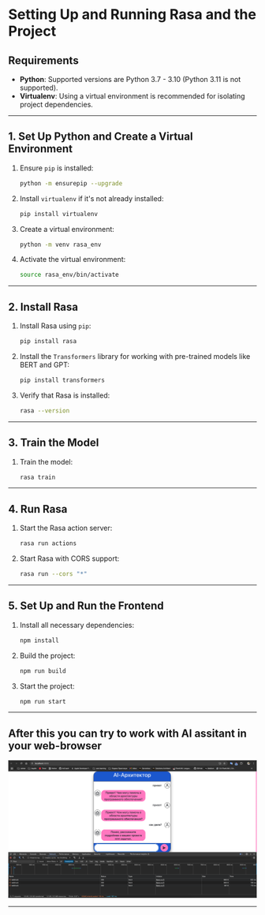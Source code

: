 # Setting Up and Running Rasa and the Project

## Requirements
- **Python**: Supported versions are Python 3.7 - 3.10 (Python 3.11 is not supported).
- **Virtualenv**: Using a virtual environment is recommended for isolating project dependencies.

---

## 1. Set Up Python and Create a Virtual Environment
1. Ensure `pip` is installed:
   ```bash
   python -m ensurepip --upgrade
   ```
2. Install `virtualenv` if it's not already installed:
   ```bash
   pip install virtualenv
   ```
3. Create a virtual environment:
   ```bash
   python -m venv rasa_env
   ```
4. Activate the virtual environment:
   ```bash
   source rasa_env/bin/activate
   ```

---

## 2. Install Rasa
1. Install Rasa using `pip`:
   ```bash
   pip install rasa
   ```
2. Install the `Transformers` library for working with pre-trained models like BERT and GPT:
   ```bash
   pip install transformers
   ```
3. Verify that Rasa is installed:
   ```bash
   rasa --version
   ```

---

## 3. Train the Model
1. Train the model:
   ```bash
   rasa train
   ```

---

## 4. Run Rasa
1. Start the Rasa action server:
   ```bash
   rasa run actions
   ```
2. Start Rasa with CORS support:
   ```bash
   rasa run --cors "*"
   ```

---

## 5. Set Up and Run the Frontend
1. Install all necessary dependencies:
   ```bash
   npm install
   ```
2. Build the project:
   ```bash
   npm run build
   ```
3. Start the project:
   ```bash
   npm run start
   ```

---

## After this you can try to work with AI assitant in your web-browser
![img.png](img.png)

---
